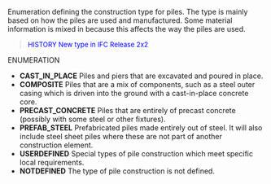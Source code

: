 ﻿Enumeration defining the construction type for piles. The type is mainly based on how the piles are used and manufactured. Some material information is mixed in because this affects the way the piles are used.

> <font color="#0000FF" size="-1"> HISTORY New type in IFC Release 2x2
		  </font>
>

ENUMERATION

* **CAST_IN_PLACE** Piles and piers that are excavated and poured in place. 
* **COMPOSITE** Piles that are a mix of components, such as a steel outer casing which is driven into the ground with a cast-in-place concrete core. 
* **PRECAST_CONCRETE** Piles that are entirely of precast concrete (possibly with some steel or other fixtures). 
* **PREFAB_STEEL** Prefabricated piles made entirely out of steel. It will also include steel sheet piles where these are not part of another construction element. 
* **USERDEFINED** Special types of pile construction which meet specific local requirements. 
* **NOTDEFINED** The type of pile construction is not defined.
